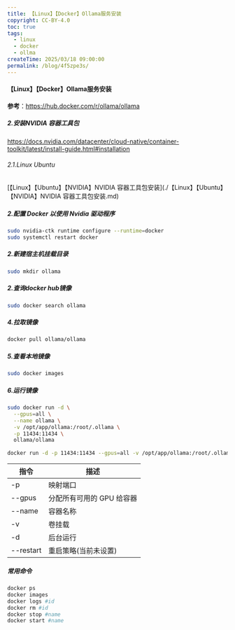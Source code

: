 ```yaml
---
title: 【Linux】【Docker】Ollama服务安装
copyright: CC-BY-4.0
toc: true
tags:
  - linux
  - docker
  - ollma
createTime: 2025/03/18 09:00:00
permalink: /blog/4f5zpe3s/
---
```


#### 【Linux】【Docker】Ollama服务安装

**参考**：https://hub.docker.com/r/ollama/ollama

##### 2.安装NVIDIA 容器工具包

https://docs.nvidia.com/datacenter/cloud-native/container-toolkit/latest/install-guide.html#installation

###### 2.1.Linux Ubuntu 

[【Linux】【Ubuntu】【NVIDIA】NVIDIA 容器工具包安装](./【Linux】【Ubuntu】【NVIDIA】NVIDIA 容器工具包安装.md)

##### 2.配置 Docker 以使用 Nvidia 驱动程序

```bash
sudo nvidia-ctk runtime configure --runtime=docker
sudo systemctl restart docker
```

##### 2.新建宿主机挂载目录

```bash
sudo mkdir ollama
```

##### 2.查询docker hub镜像

```bash
sudo docker search ollama
```

##### 4.拉取镜像

```bash
docker pull ollama/ollama
```

##### 5.查看本地镜像

```bash
sudo docker images
```

##### 6.运行镜像

```bash
sudo docker run -d \
  --gpus=all \
  --name ollama \
  -v /opt/app/ollama:/root/.ollama \
  -p 11434:11434 \
  ollama/ollama
  
docker run -d -p 11434:11434 --gpus=all -v /opt/app/ollama:/root/.ollama -v open-webui:/app/backend/data --name open-webui --restart always ollama/ollama

```

| 指令      | 描述                      |
| --------- | ------------------------- |
| -p        | 映射端口                  |
| --gpus    | 分配所有可用的 GPU 给容器 |
| --name    | 容器名称                  |
| -v        | 卷挂载                    |
| -d        | 后台运行                  |
| --restart | 重启策略(当前未设置)      |

##### 常用命令

```bash
docker ps
docker images
docker logs #id
docker rm #id
docker stop #name
docker start #name
```